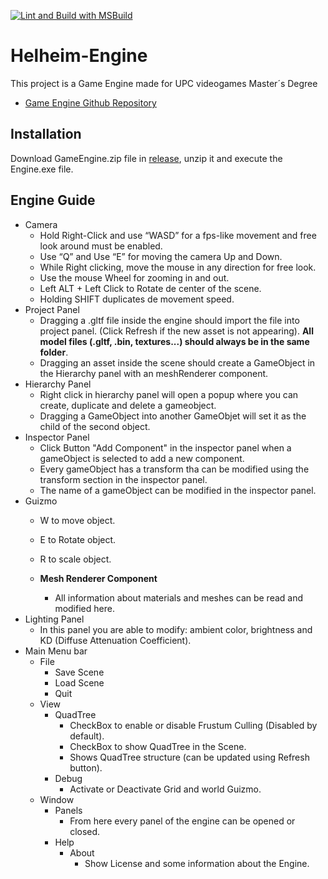 [![Lint and Build with MSBuild](https://github.com/Assigment2Company/Assigment2/actions/workflows/lint_and_msbuild.yml/badge.svg?branch=develop)](https://github.com/Assigment2Company/Assigment2/actions/workflows/lint_and_msbuild.yml)
# Helheim-Engine
This project is a Game Engine made for UPC videogames Master´s Degree

- [Game Engine Github Repository](https://github.com/RollingBarrel/Helheim-Engine)

## Installation

Download GameEngine.zip file in [release](https://github.com/RollingBarrel/Helheim-Engine/releases), unzip it and execute the Engine.exe file.

## Engine Guide

- Camera
  - Hold Right-Click and use “WASD” for a fps-like movement and free look around must be enabled.
  - Use “Q” and Use “E” for moving the camera Up and Down.
  - While Right clicking, move the mouse in any direction for free look.
  - Use the mouse Wheel for zooming in and out.
  - Left ALT + Left Click to Rotate de center of the scene.
  - Holding SHIFT duplicates de movement speed.
- Project Panel
  - Dragging a .gltf file inside the engine should import the file into project panel. (Click Refresh if the new asset is not appearing). 
  **All model files (.gltf, .bin, textures...) should always be in the same folder**.
  - Dragging an asset inside the scene should create a GameObject in the Hierarchy panel with an meshRenderer component.
- Hierarchy Panel  
  - Right click in hierarchy panel will open a popup where you can create, duplicate and delete a gameobject.
  - Dragging a GameObject into another GameObjet will set it as the child of the second object.
- Inspector Panel
  - Click Button "Add Component" in the inspector panel when a gameObject is selected to add a new component.
  - Every gameObject has a transform tha can be modified using the transform section in the inspector panel.
  - The name of a gameObject can be modified in the inspector panel.
- Guizmo
  - W to move object.
  - E to Rotate object.
  - R to scale object.  

  - **Mesh Renderer Component**
    - All information about materials and meshes can be read and modified here. 
- Lighting Panel
  - In this panel you are able to modify: ambient color, brightness and KD (Diffuse Attenuation Coefficient).
- Main Menu bar
  - File
    - Save Scene
    - Load Scene
    - Quit
  - View
    - QuadTree
      - CheckBox to enable or disable Frustum Culling (Disabled by default).
      - CheckBox to show QuadTree in the Scene.
      - Shows QuadTree structure (can be updated using Refresh button).
    - Debug
      - Activate or Deactivate Grid and world Guizmo.
  - Window
    - Panels
      - From here every panel of the engine can be opened or closed.
    - Help
      - About
        - Show License and some information about the Engine.
